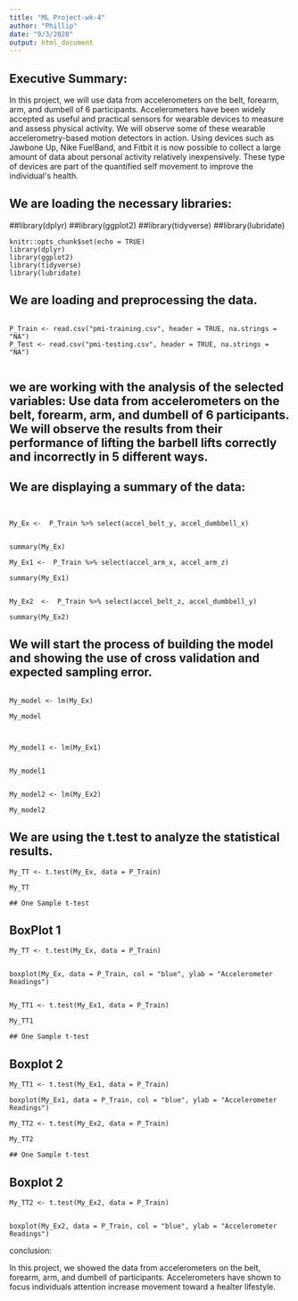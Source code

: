 ```yaml
---
title: "ML Project-wk-4"
author: "Phillip"
date: "9/3/2020"
output: html_document
---
```




## Executive Summary:

In this project, we will use data from accelerometers on the belt, forearm, arm, and dumbell of 6 participants.  Accelerometers have been widely accepted as useful and practical sensors for wearable devices to measure and assess physical activity. We will observe some of these wearable accelerometry-based motion detectors in action.
Using devices such as Jawbone Up, Nike FuelBand, and Fitbit it is now possible to collect a large amount of data about personal activity relatively inexpensively. These type of devices are part of the quantified self movement to improve the individual's health. 


## We are loading the necessary libraries:

##library(dplyr)
##library(ggplot2)
##library(tidyverse)
##library(lubridate)

```{r setup, include=FALSE}
knitr::opts_chunk$set(echo = TRUE)
library(dplyr)
library(ggplot2)
library(tidyverse)
library(lubridate)

```




## We are loading and preprocessing the data.

```{r, echo=TRUE}

P_Train <- read.csv("pmi-training.csv", header = TRUE, na.strings = "NA")
P_Test <- read.csv("pmi-testing.csv", header = TRUE, na.strings = "NA")


```


## we are working with the analysis of the selected variables:  Use data from accelerometers on the belt, forearm, arm, and dumbell of 6 participants. We will observe the results from their performance of lifting the barbell lifts correctly and incorrectly in 5 different ways.

## We are displaying a summary of the data:

```{r echo=TRUE}


My_Ex <-  P_Train %>% select(accel_belt_y, accel_dumbbell_x)


summary(My_Ex)
```



```{r echo= TRUE}
My_Ex1 <-  P_Train %>% select(accel_arm_x, accel_arm_z)

summary(My_Ex1)
```



```{r echo= TRUE}

My_Ex2  <-  P_Train %>% select(accel_belt_z, accel_dumbbell_y)

summary(My_Ex2)
```



## We will start the process of building the model and showing the use of cross validation and expected sampling error.

```{r echo= TRUE}

My_model <- lm(My_Ex)

My_model


```



```{r echo= TRUE}

My_model1 <- lm(My_Ex1)


My_model1

```



```{r echo= TRUE}

My_model2 <- lm(My_Ex2)

My_model2

```


## We are using the t.test to analyze the statistical results.




```{r echo= TRUE}
My_TT <- t.test(My_Ex, data = P_Train)

My_TT

## One Sample t-test

```

## BoxPlot 1
```{r echo= TRUE}
My_TT <- t.test(My_Ex, data = P_Train)


boxplot(My_Ex, data = P_Train, col = "blue", ylab = "Accelerometer Readings")


```


```{r echo= TRUE}
My_TT1 <- t.test(My_Ex1, data = P_Train)

My_TT1

## One Sample t-test

```

## Boxplot 2

```{r echo= TRUE}
My_TT1 <- t.test(My_Ex1, data = P_Train)

boxplot(My_Ex1, data = P_Train, col = "blue", ylab = "Accelerometer Readings")

```


```{r echo= TRUE}
My_TT2 <- t.test(My_Ex2, data = P_Train)

My_TT2

## One Sample t-test

```
## Boxplot 2
```{r echo= TRUE}
My_TT2 <- t.test(My_Ex2, data = P_Train)


boxplot(My_Ex2, data = P_Train, col = "blue", ylab = "Accelerometer Readings")

```

conclusion:

In this project, we showed the data from accelerometers on the belt, forearm, arm, and dumbell of participants.  Accelerometers have shown to focus individuals attention increase movement toward a healter lifestyle. 

